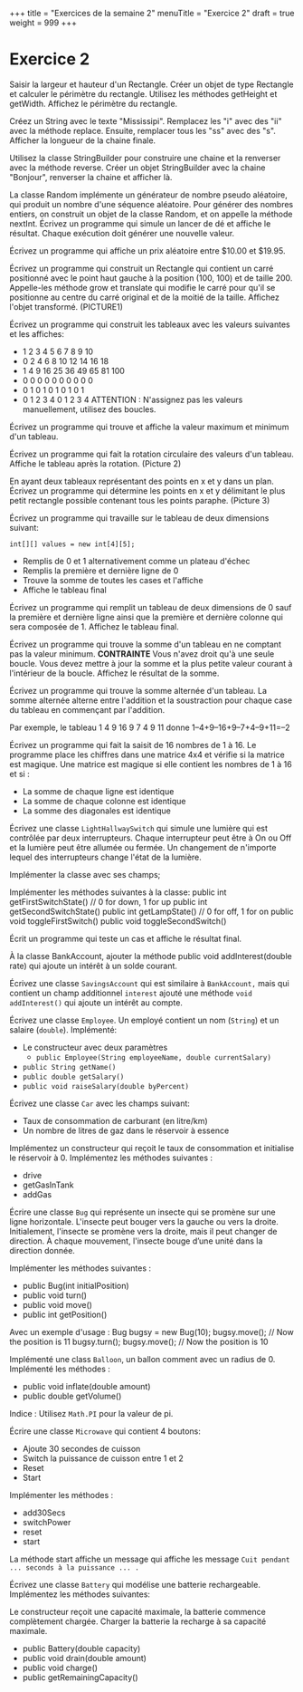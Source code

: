 +++
title = "Exercices de la semaine 2"
menuTitle = "Exercice 2"
draft = true
weight = 999
+++

# Exercice 2

Saisir la largeur et hauteur d'un Rectangle. Créer un objet de type Rectangle et calculer le périmètre du rectangle. Utilisez les méthodes getHeight et getWidth. Affichez le périmètre du rectangle.

Créez un String avec le texte "Mississipi". Remplacez les "i" avec des "ii" avec la méthode replace. Ensuite, remplacer tous les "ss" avec des "s". Afficher la longueur de la chaine finale.

Utilisez la classe StringBuilder pour construire une chaine et la renverser avec la méthode reverse. Créer un objet StringBuilder avec la chaine "Bonjour", renverser la chaine et afficher là.

La classe Random implémente un générateur de nombre pseudo aléatoire, qui produit un nombre d'une séquence aléatoire. Pour générer des nombres entiers, on construit un objet de la classe Random, et on appelle la méthode nextInt. Écrivez un programme qui simule un lancer de dé et affiche le résultat. Chaque exécution doit générer une nouvelle valeur.

Écrivez un programme qui affiche un prix aléatoire entre $10.00 et $19.95.

Écrivez un programme qui construit un Rectangle qui contient un carré positionné avec le point haut gauche à la position (100, 100) et de taille 200. Appelle-les méthode grow et translate qui modifie le carré pour qu'il se positionne au centre du carré original et de la moitié de la taille. Affichez l'objet transformé.
(PICTURE1)

Écrivez un programme qui construit les tableaux avec les valeurs suivantes et les affiches:
* 1 2 3 4 5 6 7 8 9 10
* 0 2 4 6 8 10 12 14 16 18
* 1 4 9 16 25 36 49 65 81 100
* 0 0 0 0 0 0 0 0 0 0
* 0 1 0 1 0 1 0 1 0 1
* 0 1 2 3 4 0 1 2 3 4
ATTENTION : N'assignez pas les valeurs manuellement, utilisez des boucles.

Écrivez un programme qui trouve et affiche la valeur maximum et minimum d'un tableau.

Écrivez un programme qui fait la rotation circulaire des valeurs d'un tableau. Affiche le tableau après la rotation.
(Picture 2)

En ayant deux tableaux représentant des points en x et y dans un plan. Écrivez un programme qui détermine les points en x et y délimitant le plus petit rectangle possible contenant tous les points paraphe.
(Picture 3)

Écrivez un programme qui travaille sur le tableau de deux dimensions suivant:

`int[][] values = new int[4][5];`

* Remplis de 0 et 1 alternativement comme un plateau d'échec
* Remplis la première et dernière ligne de 0
* Trouve la somme de toutes les cases et l'affiche
* Affiche le tableau final


Écrivez un programme qui remplit un tableau de deux dimensions de 0 sauf la première et dernière ligne ainsi que la première et dernière colonne qui sera composée de 1. Affichez le tableau final.

Écrivez un programme qui trouve la somme d'un tableau en ne comptant pas la valeur minimum. **CONTRAINTE** Vous n'avez droit qu'à une seule boucle. Vous devez mettre à jour la somme et la plus petite valeur courant à l'intérieur de la boucle. Affichez le résultat de la somme.

Écrivez un programme qui trouve la somme alternée d'un tableau. La somme alternée alterne entre l'addition et la soustraction pour chaque case du tableau en commençant par l'addition.

Par exemple, le tableau
1 4 9 16 9 7 4 9 11 donne
1–4+9–16+9–7+4–9+11=–2

Écrivez un programme qui fait la saisit de 16 nombres de 1 à 16. Le programme place les chiffres dans une matrice 4x4 et vérifie si la matrice est magique. Une matrice est magique si elle contient les nombres de 1 à 16 et si :

* La somme de chaque ligne est identique
* La somme de chaque colonne est identique
* La somme des diagonales est identique

Écrivez une classe `LightHallwaySwitch` qui simule une lumière qui est contrôlée par deux interrupteurs. Chaque interrupteur peut être à On ou Off et la lumière peut être allumée ou fermée. Un changement de n'importe lequel des interrupteurs change l'état de la lumière.

Implémenter la classe avec ses champs;

Implémenter les méthodes suivantes à la classe:
public int getFirstSwitchState() // 0 for down, 1 for up public int getSecondSwitchState()
public int getLampState() // 0 for off, 1 for on
public void toggleFirstSwitch()
public void toggleSecondSwitch()

Écrit un programme qui teste un cas et affiche le résultat final.


À la classe BankAccount, ajouter la méthode
public void addInterest(double rate)
qui ajoute un intérêt à un solde courant.


Écrivez une classe `SavingsAccount` qui est similaire à `BankAccount,` mais qui contient un champ additionnel `interest` ajouté une méthode `void addInterest()` qui ajoute un intérêt au compte.

Écrivez une classe `Employee`. Un employé contient un nom (`String`) et un salaire (`double`). Implémenté:

* Le constructeur avec deux paramètres 
  * `public Employee(String employeeName, double currentSalary)`
* `public String getName()`
* `public double getSalary()`
* `public void raiseSalary(double byPercent)`


Écrivez une classe `Car` avec les champs suivant:
* Taux de consommation de carburant (en litre/km)
* Un nombre de litres de gaz dans le réservoir à essence

Implémentez un constructeur qui reçoit le taux de consommation et initialise le réservoir à 0.
Implémentez les méthodes suivantes :

* drive
* getGasInTank
* addGas


Écrire une classe `Bug` qui représente un insecte qui se promène sur une ligne horizontale. L'insecte peut bouger vers la gauche ou vers la droite. Initialement, l'insecte se promène vers la droite, mais il peut changer de direction. À chaque mouvement, l'insecte bouge d’une unité dans la direction donnée.

Implémenter les méthodes suivantes :

* public Bug(int initialPosition)
* public void turn() 
* public void move() 
* public int getPosition()

Avec un exemple d'usage :
Bug bugsy = new Bug(10);
bugsy.move(); // Now the position is 11 
bugsy.turn();
bugsy.move(); // Now the position is 10


Implémenté une class `Balloon`, un ballon comment avec un radius de 0. Implémenté les méthodes :

* public void inflate(double amount)
* public double getVolume()

Indice : Utilisez `Math.PI` pour la valeur de pi.


Écrire une classe `Microwave` qui contient 4 boutons:
* Ajoute 30 secondes de cuisson
* Switch la puissance de cuisson entre 1 et 2
* Reset
* Start

Implémenter les méthodes :
* add30Secs
* switchPower
* reset
* start

La méthode start affiche un message qui affiche les message `Cuit pendant ... seconds à la puissance ... .`


Écrivez une classe `Battery` qui modélise une batterie rechargeable. Implémentez les méthodes suivantes:

Le constructeur reçoit une capacité maximale, la batterie commence complètement chargée. Charger la batterie la recharge à sa capacité maximale.

* public Battery(double capacity)
* public void drain(double amount)
* public void charge()
* public getRemainingCapacity()